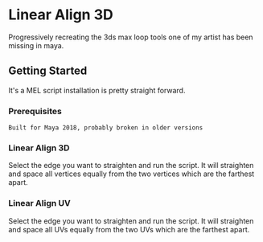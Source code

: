 # Linear Align 3D

Progressively recreating the 3ds max loop tools one of my artist has been missing in maya.

## Getting Started

It's a MEL script installation is pretty straight forward. 

### Prerequisites

```
Built for Maya 2018, probably broken in older versions
```

### Linear Align 3D

Select the edge you want to straighten and run the script. It will straighten and space all vertices equally from the two vertices which are the farthest apart.


### Linear Align UV

Select the edge you want to straighten and run the script. It will straighten and space all UVs equally from the two UVs which are the farthest apart.
